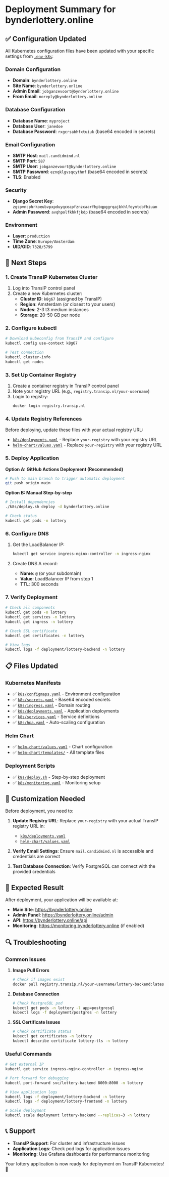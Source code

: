 # Deployment Summary for bynderlottery.online

## ✅ Configuration Updated

All Kubernetes configuration files have been updated with your specific settings from [`.env-k8s`](../.env-k8s):

### **Domain Configuration**

- **Domain**: `bynderlottery.online`
- **Site Name**: `bynderlottery.online`
- **Admin Email**: `jobganzevoort@bynderlottery.online`
- **From Email**: `noreply@bynderlottery.online`

### **Database Configuration**

- **Database Name**: `myproject`
- **Database User**: `janedoe`
- **Database Password**: `rxgcrsabhfxtuiuk` (base64 encoded in secrets)

### **Email Configuration**

- **SMTP Host**: `mail.candidmind.nl`
- **SMTP Port**: `587`
- **SMTP User**: `jobganzevoort@bynderlottery.online`
- **SMTP Password**: `eznqklgvsqcythnf` (base64 encoded in secrets)
- **TLS**: Enabled

### **Security**

- **Django Secret Key**: `zgspvncphrkoeubvpxpduyqceapfznzcaarfhpbqpggrqajbkhlfeymtobfhiuan`
- **Admin Password**: `avqhpolfkhkfjkdp` (base64 encoded in secrets)

### **Environment**

- **Layer**: `production`
- **Time Zone**: `Europe/Amsterdam`
- **UID/GID**: `7328/5799`

## 🚀 Next Steps

### 1. Create TransIP Kubernetes Cluster

1. Log into TransIP control panel
2. Create a new Kubernetes cluster:
   - **Cluster ID**: `k8g67` (assigned by TransIP)
   - **Region**: Amsterdam (or closest to your users)
   - **Nodes**: 2-3 t3.medium instances
   - **Storage**: 20-50 GB per node

### 2. Configure kubectl

```bash
# Download kubeconfig from TransIP and configure
kubectl config use-context k8g67

# Test connection
kubectl cluster-info
kubectl get nodes
```

### 3. Set Up Container Registry

1. Create a container registry in TransIP control panel
2. Note your registry URL (e.g., `registry.transip.nl/your-username`)
3. Login to registry:
   ```bash
   docker login registry.transip.nl
   ```

### 4. Update Registry References

Before deploying, update these files with your actual registry URL:

- [`k8s/deployments.yaml`](../k8s/deployments.yaml) - Replace `your-registry` with your registry URL
- [`helm-chart/values.yaml`](../helm-chart/values.yaml) - Replace `your-registry` with your registry URL

### 5. Deploy Application

**Option A: GitHub Actions Deployment (Recommended)**

```bash
# Push to main branch to trigger automatic deployment
git push origin main
```

**Option B: Manual Step-by-step**

```bash
# Install dependencies
./k8s/deploy.sh deploy -d bynderlottery.online

# Check status
kubectl get pods -n lottery
```

### 6. Configure DNS

1. Get the LoadBalancer IP:

   ```bash
   kubectl get service ingress-nginx-controller -n ingress-nginx
   ```

2. Create DNS A record:
   - **Name**: `@` (or your subdomain)
   - **Value**: LoadBalancer IP from step 1
   - **TTL**: 300 seconds

### 7. Verify Deployment

```bash
# Check all components
kubectl get pods -n lottery
kubectl get services -n lottery
kubectl get ingress -n lottery

# Check SSL certificate
kubectl get certificates -n lottery

# View logs
kubectl logs -f deployment/lottery-backend -n lottery
```

## 📋 Files Updated

### Kubernetes Manifests

- ✅ [`k8s/configmaps.yaml`](../k8s/configmaps.yaml) - Environment configuration
- ✅ [`k8s/secrets.yaml`](../k8s/secrets.yaml) - Base64 encoded secrets
- ✅ [`k8s/ingress.yaml`](../k8s/ingress.yaml) - Domain routing
- ✅ [`k8s/deployments.yaml`](../k8s/deployments.yaml) - Application deployments
- ✅ [`k8s/services.yaml`](../k8s/services.yaml) - Service definitions
- ✅ [`k8s/hpa.yaml`](../k8s/hpa.yaml) - Auto-scaling configuration

### Helm Chart

- ✅ [`helm-chart/values.yaml`](../helm-chart/values.yaml) - Chart configuration
- ✅ [`helm-chart/templates/`](../helm-chart/templates/) - All template files

### Deployment Scripts

- ✅ [`k8s/deploy.sh`](../k8s/deploy.sh) - Step-by-step deployment
- ✅ [`k8s/monitoring.yaml`](../k8s/monitoring.yaml) - Monitoring setup

## 🔧 Customization Needed

Before deployment, you need to:

1. **Update Registry URL**: Replace `your-registry` with your actual TransIP registry URL in:

   - [`k8s/deployments.yaml`](../k8s/deployments.yaml)
   - [`helm-chart/values.yaml`](../helm-chart/values.yaml)

2. **Verify Email Settings**: Ensure `mail.candidmind.nl` is accessible and credentials are correct

3. **Test Database Connection**: Verify PostgreSQL can connect with the provided credentials

## 🎯 Expected Result

After deployment, your application will be available at:

- **Main Site**: https://bynderlottery.online
- **Admin Panel**: https://bynderlottery.online/admin
- **API**: https://bynderlottery.online/api
- **Monitoring**: https://monitoring.bynderlottery.online (if enabled)

## 🔍 Troubleshooting

### Common Issues

1. **Image Pull Errors**

   ```bash
   # Check if images exist
   docker pull registry.transip.nl/your-username/lottery-backend:latest
   ```

2. **Database Connection**

   ```bash
   # Check PostgreSQL pod
   kubectl get pods -n lottery -l app=postgresql
   kubectl logs -f deployment/postgres -n lottery
   ```

3. **SSL Certificate Issues**
   ```bash
   # Check certificate status
   kubectl get certificates -n lottery
   kubectl describe certificate lottery-tls -n lottery
   ```

### Useful Commands

```bash
# Get external IP
kubectl get service ingress-nginx-controller -n ingress-nginx

# Port forward for debugging
kubectl port-forward svc/lottery-backend 8000:8000 -n lottery

# View application logs
kubectl logs -f deployment/lottery-backend -n lottery
kubectl logs -f deployment/lottery-frontend -n lottery

# Scale deployment
kubectl scale deployment lottery-backend --replicas=3 -n lottery
```

## 📞 Support

- **TransIP Support**: For cluster and infrastructure issues
- **Application Logs**: Check pod logs for application issues
- **Monitoring**: Use Grafana dashboards for performance monitoring

Your lottery application is now ready for deployment on TransIP Kubernetes! 🎉
